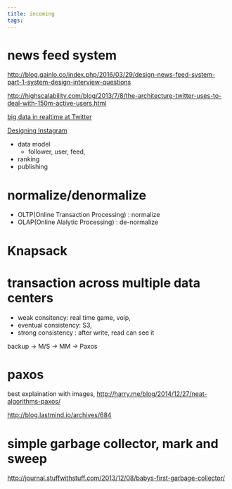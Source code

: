 ```yaml
---
title: incoming
tags:
---
```


# news feed system

http://blog.gainlo.co/index.php/2016/03/29/design-news-feed-system-part-1-system-design-interview-questions

http://highscalability.com/blog/2013/7/8/the-architecture-twitter-uses-to-deal-with-150m-active-users.html

[big data in realtime at Twitter](https://www.slideshare.net/nkallen/q-con-3770885)

[Designing Instagram](https://www.educative.io/collection/page/5668639101419520/5649050225344512/5673385510043648)

- data model
  - follower, user, feed,
- ranking
- publishing

# normalize/denormalize
- OLTP(Online Transaction Processing) : normalize
- OLAP(Online Alalytic Processing) : de-normalize

# Knapsack



# transaction across multiple data centers

- weak consitency: real time game, voip, 
- eventual consistency: S3, 
- strong consistency : after write, read can see it

backup -> M/S -> MM -> Paxos

# paxos

best explaination with images, http://harry.me/blog/2014/12/27/neat-algorithms-paxos/

http://blog.lastmind.io/archives/684

# simple garbage collector, mark and sweep

http://journal.stuffwithstuff.com/2013/12/08/babys-first-garbage-collector/
